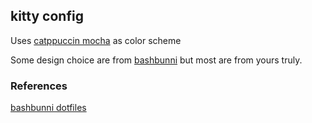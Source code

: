 ## kitty config
Uses [catppuccin mocha](https://github.com/catppuccin/kitty) as color scheme

Some design choice are from [bashbunni](https://github.com/bashbunni) but most are from yours truly.

### References
[bashbunni dotfiles](https://github.com/bashbunni/dotfiles)
